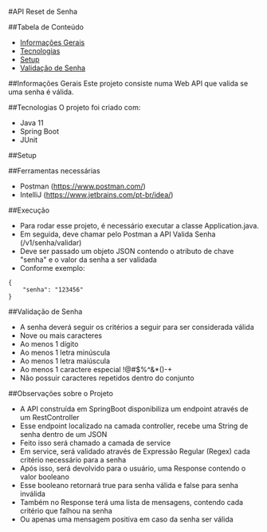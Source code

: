 #API Reset de Senha

##Tabela de Conteúdo
* [Informações Gerais](#informaes-gerais)
* [Tecnologias](#tecnologias)
* [Setup](#setup)
* [Validação de Senha](#validao-de-senha)

##Informações Gerais
Este projeto consiste numa Web API que valida se uma senha é válida.

##Tecnologias
O projeto foi criado com:
* Java 11
* Spring Boot
* JUnit

##Setup

##Ferramentas necessárias
* Postman (https://www.postman.com/)
* IntelliJ (https://www.jetbrains.com/pt-br/idea/)

##Execução
* Para rodar esse projeto, é necessário executar a classe Application.java.
* Em seguida, deve chamar pelo Postman a API Valida Senha (/v1/senha/validar)
* Deve ser passado um objeto JSON contendo o atributo de chave "senha" e o valor da senha a ser validada
* Conforme exemplo:

```
{
    "senha": "123456"
}
```
##Validação de Senha
* A senha deverá seguir os critérios a seguir para ser considerada válida
* Nove ou mais caracteres 
* Ao menos 1 dígito
* Ao menos 1 letra minúscula
* Ao menos 1 letra maiúscula
* Ao menos 1 caractere especial !@#$%^&*()-+
* Não possuir caracteres repetidos dentro do conjunto

##Observações sobre o Projeto
* A API construída em SpringBoot disponibiliza um endpoint através de um RestController
* Esse endpoint localizado na camada controller, recebe uma String de senha dentro de um JSON
* Feito isso será chamado a camada de service
* Em service, será validado através de Expressão Regular (Regex) cada critério necessário para a senha
* Após isso, será devolvido para o usuário, uma Response contendo o valor booleano
* Esse booleano retornará true para senha válida e false para senha inválida
* Também no Response terá uma lista de mensagens, contendo cada critério que falhou na senha
* Ou apenas uma mensagem positiva em caso da senha ser válida


